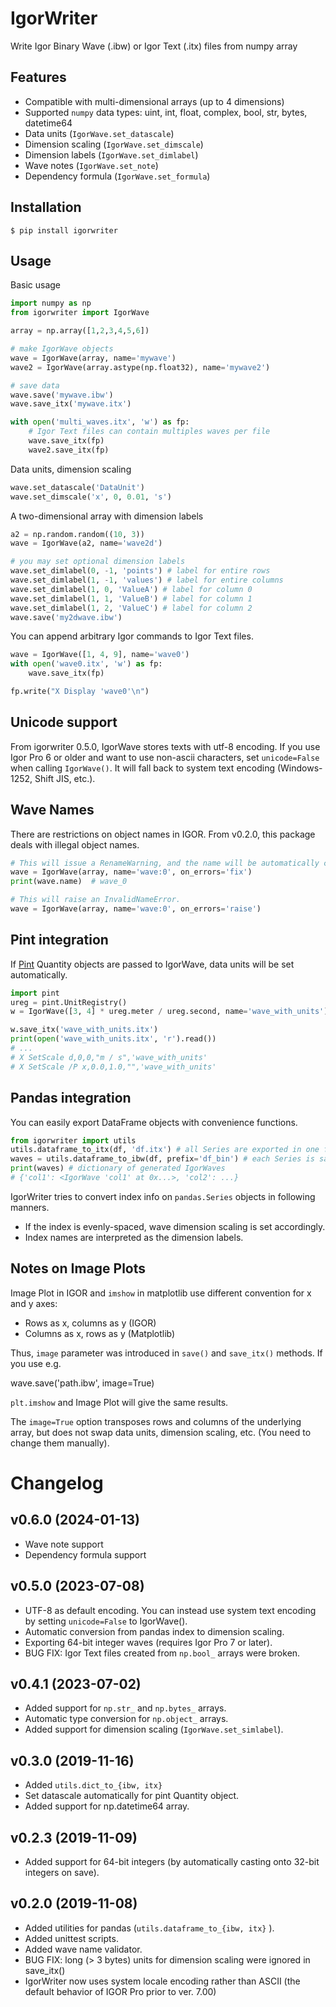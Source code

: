# IgorWriter

Write Igor Binary Wave (.ibw) or Igor Text (.itx) files from numpy array

## Features

-   Compatible with multi-dimensional arrays (up to 4 dimensions)
-   Supported `numpy` data types: uint, int, float, complex, bool, str,
    bytes, datetime64
-   Data units (`IgorWave.set_datascale`)
-   Dimension scaling (`IgorWave.set_dimscale`)
-   Dimension labels (`IgorWave.set_dimlabel`)
-   Wave notes (`IgorWave.set_note`)
-   Dependency formula (`IgorWave.set_formula`)

## Installation

``` doscon
$ pip install igorwriter
```

## Usage

Basic usage

```python
import numpy as np 
from igorwriter import IgorWave 

array = np.array([1,2,3,4,5,6]) 

# make IgorWave objects 
wave = IgorWave(array, name='mywave') 
wave2 = IgorWave(array.astype(np.float32), name='mywave2') 

# save data
wave.save('mywave.ibw') 
wave.save_itx('mywave.itx')

with open('multi_waves.itx', 'w') as fp: 
    # Igor Text files can contain multiples waves per file 
    wave.save_itx(fp)
    wave2.save_itx(fp)
```

Data units, dimension scaling

```python
wave.set_datascale('DataUnit') 
wave.set_dimscale('x', 0, 0.01, 's')
```

A two-dimensional array with dimension labels

```python
a2 = np.random.random((10, 3)) 
wave = IgorWave(a2, name='wave2d') 

# you may set optional dimension labels 
wave.set_dimlabel(0, -1, 'points') # label for entire rows 
wave.set_dimlabel(1, -1, 'values') # label for entire columns 
wave.set_dimlabel(1, 0, 'ValueA') # label for column 0 
wave.set_dimlabel(1, 1, 'ValueB') # label for column 1 
wave.set_dimlabel(1, 2, 'ValueC') # label for column 2 
wave.save('my2dwave.ibw')
```

You can append arbitrary Igor commands to Igor Text files.

```python
wave = IgorWave([1, 4, 9], name='wave0') 
with open('wave0.itx', 'w') as fp: 
    wave.save_itx(fp) 

fp.write("X Display 'wave0'\n")
```

## Unicode support

From igorwriter 0.5.0, IgorWave stores texts with utf-8 encoding. If you
use Igor Pro 6 or older and want to use non-ascii characters, set
`unicode=False` when calling `IgorWave()`. It will fall back to system
text encoding (Windows-1252, Shift JIS, etc.).

## Wave Names

There are restrictions on object names in IGOR. From v0.2.0, this
package deals with illegal object names.

```python
# This will issue a RenameWarning, and the name will be automatically changed.
wave = IgorWave(array, name='wave:0', on_errors='fix')
print(wave.name)  # wave_0

# This will raise an InvalidNameError.
wave = IgorWave(array, name='wave:0', on_errors='raise')
```

## Pint integration

If [Pint](https://github.com/hgrecco/pint) Quantity objects are passed
to IgorWave, data units will be set automatically.

```python
import pint 
ureg = pint.UnitRegistry() 
w = IgorWave([3, 4] * ureg.meter / ureg.second, name='wave_with_units')

w.save_itx('wave_with_units.itx')
print(open('wave_with_units.itx', 'r').read())
# ...
# X SetScale d,0,0,"m / s",'wave_with_units' 
# X SetScale /P x,0.0,1.0,"",'wave_with_units'
```

## Pandas integration

You can easily export DataFrame objects with convenience functions.

```python
from igorwriter import utils 
utils.dataframe_to_itx(df, 'df.itx') # all Series are exported in one file 
waves = utils.dataframe_to_ibw(df, prefix='df_bin') # each Series is saved in a separate file, <prefix>_<column>.ibw 
print(waves) # dictionary of generated IgorWaves
# {'col1': <IgorWave 'col1' at 0x...>, 'col2': ...}
```

IgorWriter tries to convert index info on `pandas.Series` objects in following manners.

-   If the index is evenly-spaced, wave dimension scaling is set
    accordingly.
-   Index names are interpreted as the dimension labels.

## Notes on Image Plots

Image Plot in IGOR and `imshow` in matplotlib use different convention
for x and y axes:

-   Rows as x, columns as y (IGOR)
-   Columns as x, rows as y (Matplotlib)

Thus, `image` parameter was introduced in `save()` and `save_itx()`
methods. If you use e.g.


wave.save('path.ibw', image=True)

`plt.imshow` and Image Plot will give the same results.

The `image=True` option transposes rows and columns of the underlying
array, but does not swap data units, dimension scaling, etc. (You need to
change them manually).

# Changelog

## v0.6.0 (2024-01-13)

-   Wave note support
-   Dependency formula support

## v0.5.0 (2023-07-08)

-   UTF-8 as default encoding. You can instead use system text encoding
    by setting `unicode=False` to IgorWave().
-   Automatic conversion from pandas index to dimension scaling.
-   Exporting 64-bit integer waves (requires Igor Pro 7 or later).
-   BUG FIX: Igor Text files created from `np.bool_` arrays were broken.

## v0.4.1 (2023-07-02)

-   Added support for `np.str_` and `np.bytes_` arrays.
-   Automatic type conversion for `np.object_` arrays.
-   Added support for dimension scaling (`IgorWave.set_simlabel`).

## v0.3.0 (2019-11-16)

-   Added `utils.dict_to_{ibw, itx}`
-   Set datascale automatically for pint Quantity object.
-   Added support for np.datetime64 array.

## v0.2.3 (2019-11-09)

-   Added support for 64-bit integers (by automatically casting onto
    32-bit integers on save).

## v0.2.0 (2019-11-08)

-   Added utilities for pandas (`utils.dataframe_to_{ibw, itx}` ).
-   Added unittest scripts.
-   Added wave name validator.
-   BUG FIX: long (\> 3 bytes) units for dimension scaling were ignored
    in save_itx()
-   IgorWriter now uses system locale encoding rather than ASCII (the
    default behavior of IGOR Pro prior to ver. 7.00)
